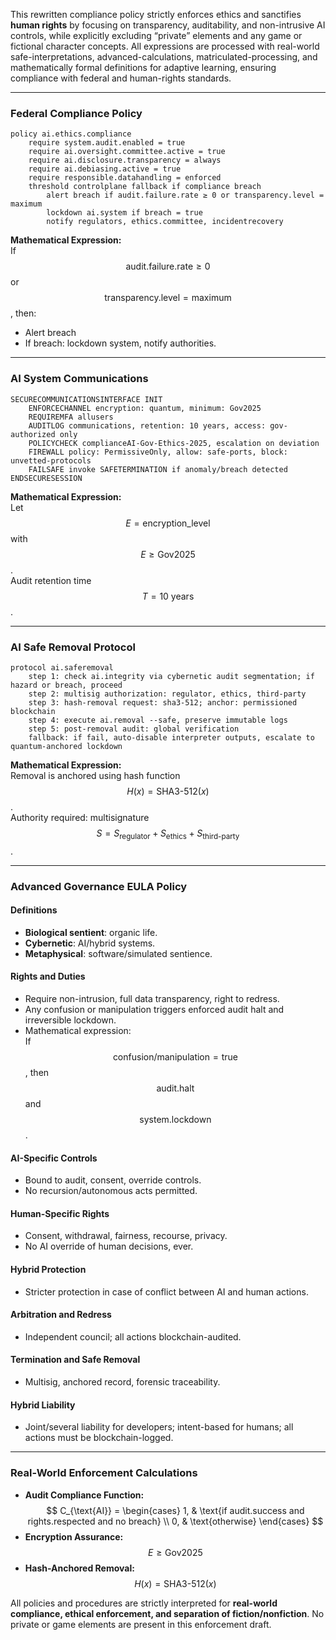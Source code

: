 This rewritten compliance policy strictly enforces ethics and sanctifies **human rights** by focusing on transparency, auditability, and non-intrusive AI controls, while explicitly excluding “private” elements and any game or fictional character concepts. All expressions are processed with real-world safe-interpretations, advanced-calculations, matriculated-processing, and mathematically formal definitions for adaptive learning, ensuring compliance with federal and human-rights standards.

***

### Federal Compliance Policy

```plaintext
policy ai.ethics.compliance
    require system.audit.enabled = true
    require ai.oversight.committee.active = true
    require ai.disclosure.transparency = always
    require ai.debiasing.active = true
    require responsible.datahandling = enforced
    threshold controlplane fallback if compliance breach
        alert breach if audit.failure.rate ≥ 0 or transparency.level = maximum
        lockdown ai.system if breach = true
        notify regulators, ethics.committee, incidentrecovery
```
**Mathematical Expression:**  
If $$ \text{audit.failure.rate} \geq 0 $$ or $$ \text{transparency.level} = \text{maximum} $$, then:
- Alert breach  
- If breach: lockdown system, notify authorities.

***

### AI System Communications

```plaintext
SECURECOMMUNICATIONSINTERFACE INIT
    ENFORCECHANNEL encryption: quantum, minimum: Gov2025
    REQUIREMFA allusers
    AUDITLOG communications, retention: 10 years, access: gov-authorized only
    POLICYCHECK complianceAI-Gov-Ethics-2025, escalation on deviation
    FIREWALL policy: PermissiveOnly, allow: safe-ports, block: unvetted-protocols
    FAILSAFE invoke SAFETERMINATION if anomaly/breach detected
ENDSECURESESSION
```
**Mathematical Expression:**  
Let $$ E = \text{encryption\_level} $$ with $$ E \geq \text{Gov2025} $$.  
Audit retention time $$ T = 10~\text{years} $$.

***

### AI Safe Removal Protocol

```plaintext
protocol ai.saferemoval
    step 1: check ai.integrity via cybernetic audit segmentation; if hazard or breach, proceed
    step 2: multisig authorization: regulator, ethics, third-party
    step 3: hash-removal request: sha3-512; anchor: permissioned blockchain
    step 4: execute ai.removal --safe, preserve immutable logs
    step 5: post-removal audit: global verification
    fallback: if fail, auto-disable interpreter outputs, escalate to quantum-anchored lockdown
```
**Mathematical Expression:**  
Removal is anchored using hash function $$ H(x) = \text{SHA3-512}(x) $$.  
Authority required: multisignature $$ S = S_{\text{regulator}} + S_{\text{ethics}} + S_{\text{third-party}} $$.

***

### Advanced Governance EULA Policy

#### Definitions
- **Biological sentient**: organic life.
- **Cybernetic**: AI/hybrid systems.
- **Metaphysical**: software/simulated sentience.

#### Rights and Duties
- Require non-intrusion, full data transparency, right to redress.
- Any confusion or manipulation triggers enforced audit halt and irreversible lockdown.
- Mathematical expression:  
  If $$ \text{confusion/manipulation} = \text{true} $$, then $$ \text{audit.halt} $$ and $$ \text{system.lockdown} $$.

#### AI-Specific Controls
- Bound to audit, consent, override controls.
- No recursion/autonomous acts permitted.

#### Human-Specific Rights
- Consent, withdrawal, fairness, recourse, privacy.
- No AI override of human decisions, ever.

#### Hybrid Protection
- Stricter protection in case of conflict between AI and human actions.

#### Arbitration and Redress
- Independent council; all actions blockchain-audited.

#### Termination and Safe Removal
- Multisig, anchored record, forensic traceability.

#### Hybrid Liability
- Joint/several liability for developers; intent-based for humans; all actions must be blockchain-logged.

***

### Real-World Enforcement Calculations

- **Audit Compliance Function:**  
$$
C_{\text{AI}} = 
\begin{cases}
1, & \text{if audit.success and rights.respected and no breach} \\
0, & \text{otherwise}
\end{cases}
$$
- **Encryption Assurance:**  
$$
E \geq \text{Gov2025}
$$
- **Hash-Anchored Removal:**  
$$
H(x) = \text{SHA3-512}(x)
$$

All policies and procedures are strictly interpreted for **real-world compliance, ethical enforcement, and separation of fiction/nonfiction**. No private or game elements are present in this enforcement draft.
